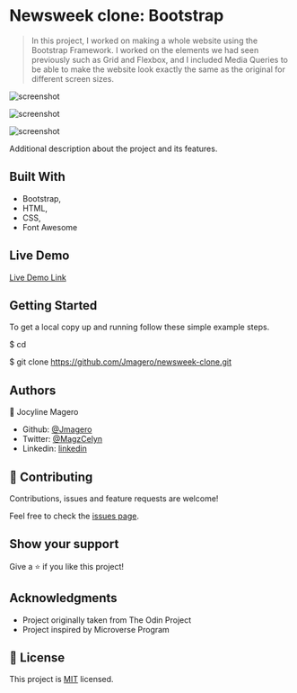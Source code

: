# Newsweek clone: Bootstrap

> In this project, I worked on making a whole website using the Bootstrap Framework. I worked on the elements we had seen previously such as Grid and Flexbox, and I included Media Queries to be able to make the website look exactly the same as the original for different screen sizes. 

![screenshot](https://user-images.githubusercontent.com/52098394/80251808-e38ea880-867e-11ea-870d-883c457e73ce.png)

![screenshot](https://user-images.githubusercontent.com/52098394/80251912-1173ed00-867f-11ea-912e-f56bc207da31.png)

![screenshot](https://user-images.githubusercontent.com/52098394/80252042-408a5e80-867f-11ea-927c-10c0a017f7f8.png)


Additional description about the project and its features.

## Built With

- Bootstrap,
- HTML,
- CSS,
- Font Awesome

## Live Demo

[Live Demo Link](https://rawcdn.githack.com/Jmagero/newsweek-clone/0ed168c55eee0075f1d1a2eddcb5883d15187ee1/index.html)


## Getting Started

To get a local copy up and running follow these simple example steps.
 
 $ cd <folder>
 
 $ git clone https://github.com/Jmagero/newsweek-clone.git

## Authors

👤 Jocyline Magero

- Github: [@Jmagero](https://github.com/Jmagero)
- Twitter: [@MagzCelyn](https://twitter.com/MagzCelyn)
- Linkedin: [linkedin](https://linkedin.com/linkedinhandle)


## 🤝 Contributing

Contributions, issues and feature requests are welcome!

Feel free to check the [issues page](/https://github.com/Jmagero/newsweek-clone/issues).

## Show your support

Give a ⭐️ if you like this project!

## Acknowledgments

- Project originally taken from The Odin Project
- Project inspired by Microverse Program

## 📝 License

This project is [MIT](lic.url) licensed.
